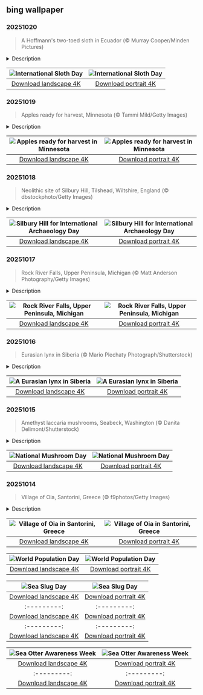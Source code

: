 ## bing wallpaper

### 20251020

> A Hoffmann's two-toed sloth in Ecuador (© Murray Cooper/Minden Pictures)

<details>
<summary>Description</summary>

> How good would it feel if you could just hang out and do absolutely nothing all day? That's exactly what sloths do, and today, we celebrate them. International Sloth Day honors these unhurried creatures and reminds us that life doesn't always need to be rushed. Sloths are tree-dwelling mammals native to Central and South America. Their deliberate movements conserve energy, avoid predators, and even allow algae to grow on their fur, creating green camouflage among the canopy. Hoffmann's two-toed sloth, pictured here, is a prime example of the slow-paced lifestyle typical of all sloths. It spends most of its time in the trees, occasionally descending to the ground to move to a new one.
> 
> Beyond their charm, sloths play a crucial role in tropical forests. Their presence signals a healthy ecosystem, and protecting their habitats benefits various other species, including frogs and birds. Yet these gentle creatures face growing threats due to rainforest degradation. Organizations like the Sloth Conservation Foundation are working tirelessly to develop initiatives to preserve their habitats, ensuring that future generations can continue to marvel at these slow-moving icons of nature.
> 
> 

</details>

| ![International Sloth Day](https://cn.bing.com/th?id=OHR.HoffmansSloth_EN-US3030106938_UHD.jpg&pid=hp&w=400&h=224&rs=1&c=4) | ![International Sloth Day](https://cn.bing.com/th?id=OHR.HoffmansSloth_EN-US3030106938_1080x1920.jpg&pid=hp&w=155&h=315&rs=1&c=4) |
|:---------:|:---------:|
| [Download landscape 4K](https://cn.bing.com/th?id=OHR.HoffmansSloth_EN-US3030106938_UHD.jpg) | [Download portrait 4K](https://cn.bing.com/th?id=OHR.HoffmansSloth_EN-US3030106938_1080x1920.jpg) |

### 20251019

> Apples ready for harvest, Minnesota (© Tammi Mild/Getty Images)

<details>
<summary>Description</summary>

> In Minnesota, autumn carries more than crimson leaves—it brings the crisp promise of apple season. From mid-August through late October, orchards across the state open their rows of Honeycrisp, Haralson, and dozens of other cultivars, each bred for flavor, resilience, and charm. Today's image captures that moment: branches heavy with ripe fruit, ready for harvest.
> 
> This land takes its apples seriously. The state apple, the Honeycrisp, now a world favorite, was born in the orchards of the University of Minnesota, where scientists have been cultivating apples for over a century. Throughout the fall, families flock to orchards not only for the fruit but also for hayrides, cider pressing, and the yearly ritual of choosing the perfect apple right from the tree.
> 
> Behind the simple joy lies rigorous cultivation science: here, apple breeding has shaped varieties tough enough for harsh winters and sweet enough to rival any grown elsewhere. There are more than 7,500 cultivars worldwide. Among them, Minnesota's contribution is distinctive—proof that innovation and tradition can flourish side by side, season after season.

</details>

| ![Apples ready for harvest in Minnesota](https://cn.bing.com/th?id=OHR.AppleHarvest_EN-US2977882687_UHD.jpg&pid=hp&w=400&h=224&rs=1&c=4) | ![Apples ready for harvest in Minnesota](https://cn.bing.com/th?id=OHR.AppleHarvest_EN-US2977882687_1080x1920.jpg&pid=hp&w=155&h=315&rs=1&c=4) |
|:---------:|:---------:|
| [Download landscape 4K](https://cn.bing.com/th?id=OHR.AppleHarvest_EN-US2977882687_UHD.jpg) | [Download portrait 4K](https://cn.bing.com/th?id=OHR.AppleHarvest_EN-US2977882687_1080x1920.jpg) |

### 20251018

> Neolithic site of Silbury Hill, Tilshead, Wiltshire, England (© dbstockphoto/Getty Images)

<details>
<summary>Description</summary>

> Each year, International Archaeology Day—observed on the third Saturday of October—invites us to literally look beneath the surface. Established in 2011 by the Archaeological Institute of America (AIA), it's celebrated worldwide through events, tours, and hands-on excavations.
> 
> Each year, International Archaeology Day—observed on the third Saturday of October—invites us to literally look beneath the surface. Established in 2011 by the Archaeological Institute of America, it's celebrated worldwide through events, tours, and hands-on excavations.
> 
> Was it a ceremonial site, a cosmic marker, a symbol of community? Its original purpose remains elusive, and for archaeology, the questions can be as valuable as the answers. Where written records fail, the land tells its story. Silbury Hill preserves these tales, reminding us why studying our past matters: it rewrites what we thought we knew, amplifies silenced voices, and shows us that history is never finished.

</details>

| ![Silbury Hill for International Archaeology Day](https://cn.bing.com/th?id=OHR.SilburyHill_EN-US2485144120_UHD.jpg&pid=hp&w=400&h=224&rs=1&c=4) | ![Silbury Hill for International Archaeology Day](https://cn.bing.com/th?id=OHR.SilburyHill_EN-US2485144120_1080x1920.jpg&pid=hp&w=155&h=315&rs=1&c=4) |
|:---------:|:---------:|
| [Download landscape 4K](https://cn.bing.com/th?id=OHR.SilburyHill_EN-US2485144120_UHD.jpg) | [Download portrait 4K](https://cn.bing.com/th?id=OHR.SilburyHill_EN-US2485144120_1080x1920.jpg) |

### 20251017

> Rock River Falls, Upper Peninsula, Michigan (© Matt Anderson Photography/Getty Images)

<details>
<summary>Description</summary>

> Nestled within Michigan's Rock River Canyon Wilderness, Rock River Falls emerges amid a landscape shaped by glaciers, dense woods, and layers of history. In the Upper Peninsula, humans have left their traces for millennia: Indigenous Algonquian-speaking peoples were followed by French and British explorers, and waves of Finnish, Swedish, and French-Canadian immigrants settled there during the 19th-century mining and logging booms. Today, this sparsely populated region hosts barely 3% of Michigan's residents, cradling its forests and waterfalls in near-natural serenity.
> 
> Reaching the falls requires a moderately challenging hike along winding paths lined with towering pines and maples, their shade cooling the ferns and wildflowers below. Red squirrels dart, white-tailed deer move silently, and the calls of loons and pileated woodpeckers echo through the Hiawatha National Forest. At the trail's end, the 18-foot waterfall spills into a clear pool, transformed by seasonal shifts: summer light flickers across the water, autumn sets the canopy ablaze, and winter drapes ice over rocks in glistening formations. At Rock River Falls, each visit offers a fresh sensory journey through the wild soul of northern Michigan.
> 
> 

</details>

| ![Rock River Falls, Upper Peninsula, Michigan](https://cn.bing.com/th?id=OHR.RockRiverFalls_EN-US2428797661_UHD.jpg&pid=hp&w=400&h=224&rs=1&c=4) | ![Rock River Falls, Upper Peninsula, Michigan](https://cn.bing.com/th?id=OHR.RockRiverFalls_EN-US2428797661_1080x1920.jpg&pid=hp&w=155&h=315&rs=1&c=4) |
|:---------:|:---------:|
| [Download landscape 4K](https://cn.bing.com/th?id=OHR.RockRiverFalls_EN-US2428797661_UHD.jpg) | [Download portrait 4K](https://cn.bing.com/th?id=OHR.RockRiverFalls_EN-US2428797661_1080x1920.jpg) |

### 20251016

> Eurasian lynx in Siberia (© Mario Plechaty Photograph/Shutterstock)

<details>
<summary>Description</summary>

> Think of a cat that can vanish into the forest without a sound—that's the Eurasian lynx. With its tufted ears and a piercing gaze, this feline is the largest of the four lynx species. Stretching up to 42 inches in length and standing as tall as 30 inches at the shoulder, the Eurasian lynx is built for power and precision. Its padded paws aren't just for sneaking; they act like snowshoes, spreading its weight so it can chase down prey in deep winter drifts. Mostly a nocturnal hunter, it spends its days tucked away in thickets or rocky dens, venturing out under the cover of darkness to stalk deer, hares, and squirrels.
> 
> The lynx lives a solitary life. Males and females carve out their own territories, marking them with scratches and scent—like secret notes left in the forest. Their elusive nature did not protect them from humans: during the 1970s and '80s, thousands of lynx pelts were exported from Russia and China, pushing populations toward dangerous lows. Though fur trade restrictions have eased the pressure, poaching, habitat loss, and shrinking prey numbers still pose threats today.
> 
> 

</details>

| ![A Eurasian lynx in Siberia](https://cn.bing.com/th?id=OHR.SiberianLynx_EN-US0696336220_UHD.jpg&pid=hp&w=400&h=224&rs=1&c=4) | ![A Eurasian lynx in Siberia](https://cn.bing.com/th?id=OHR.SiberianLynx_EN-US0696336220_1080x1920.jpg&pid=hp&w=155&h=315&rs=1&c=4) |
|:---------:|:---------:|
| [Download landscape 4K](https://cn.bing.com/th?id=OHR.SiberianLynx_EN-US0696336220_UHD.jpg) | [Download portrait 4K](https://cn.bing.com/th?id=OHR.SiberianLynx_EN-US0696336220_1080x1920.jpg) |

### 20251015

> Amethyst laccaria mushrooms, Seabeck, Washington (© Danita Delimont/Shutterstock)

<details>
<summary>Description</summary>

> Did you know there's a day just for mushrooms? Every October 15, National Mushroom Day invites us to discover their fascinating world. Take the amethyst laccaria, pictured here. Also known as the amethyst deceiver, its bright purple color is dazzling when young, but it fades with age and weathering, making it tricky to identify. Despite its delicate, ever-changing appearance, this jewel-toned fungus is edible and plays a vital role in the ecosystem.
> 
> Far more than pizza toppings or sautéed sides, these organisms are ecological powerhouses, essential for healthy forests. They break down dead matter, recycle nutrients, and support tree growth through underground networks called mycorrhizae. Some also help store carbon in the soil, playing a role in climate regulation. National Mushroom Day encourages curiosity. So, try a new mushroom recipe today, read about how they support our planet, or enjoy a foraging adventure. Just remember: Always harvest responsibly and never consume wild mushrooms without proper identification, as some can be poisonous.
> 
> 

</details>

| ![National Mushroom Day](https://cn.bing.com/th?id=OHR.AmethystLaccaria_EN-US0640413961_UHD.jpg&pid=hp&w=400&h=224&rs=1&c=4) | ![National Mushroom Day](https://cn.bing.com/th?id=OHR.AmethystLaccaria_EN-US0640413961_1080x1920.jpg&pid=hp&w=155&h=315&rs=1&c=4) |
|:---------:|:---------:|
| [Download landscape 4K](https://cn.bing.com/th?id=OHR.AmethystLaccaria_EN-US0640413961_UHD.jpg) | [Download portrait 4K](https://cn.bing.com/th?id=OHR.AmethystLaccaria_EN-US0640413961_1080x1920.jpg) |

### 20251014

> Village of Oia, Santorini, Greece (© f9photos/Getty Images)

<details>
<summary>Description</summary>

> Ever wondered what it's like to live on a movie set? Oia is about as close as it gets, part of Greece's Santorini archipelago. This village has appeared in films like 'The Sisterhood of the Traveling Pants' and 'Tomb Raider,' thanks to its Cycladic houses—cube-shaped homes with flat roofs—and cliffside views that feel almost unreal. Its unique architecture has roots in the late 19th century. Sailors and merchants carved houses right into the volcanic cliffs—cool in summer and warm in winter. The white-and-blue theme is also more than just for show: houses were painted with lime wash so rainwater would run off and be collected. Today, visitors wander its cobbled lanes, explore the Naval Maritime Museum, or climb to the ruins of Agios Nikolaos Castle for unforgettable sunsets.
> 
> Nicknamed the 'Eagle's Nest,' Oia overlooks the volcanic islets of Palia and Nea Kameni, as well as Therasia, which was physically connected to Santorini before the Minoan eruption. And Santorini itself? Think of it as a crown of rock around the sea, a half-sunken caldera shaped by the eruption of 1600 BCE, one of the largest volcanic eruptions in human history.
> 
> 

</details>

| ![Village of Oia in Santorini, Greece](https://cn.bing.com/th?id=OHR.OiaSantorini_EN-US0585833457_UHD.jpg&pid=hp&w=400&h=224&rs=1&c=4) | ![Village of Oia in Santorini, Greece](https://cn.bing.com/th?id=OHR.OiaSantorini_EN-US0585833457_1080x1920.jpg&pid=hp&w=155&h=315&rs=1&c=4) |
|:---------:|:---------:|
| [Download landscape 4K](https://cn.bing.com/th?id=OHR.OiaSantorini_EN-US0585833457_UHD.jpg) | [Download portrait 4K](https://cn.bing.com/th?id=OHR.OiaSantorini_EN-US0585833457_1080x1920.jpg) | portrait 4K](https://cn.bing.com/th?id=OHR.MuleCanyon_EN-US0527899523_1080x1920.jpg) |d portrait 4K](https://cn.bing.com/th?id=OHR.SaranacLake_EN-US0445660450_1080x1920.jpg) |://cn.bing.com/th?id=OHR.WoodDuckHen_EN-US0382439406_UHD.jpg) | [Download portrait 4K](https://cn.bing.com/th?id=OHR.WoodDuckHen_EN-US0382439406_1080x1920.jpg) |6537355_UHD.jpg) | [Download portrait 4K](https://cn.bing.com/th?id=OHR.HoutenHouses_EN-US8966537355_1080x1920.jpg) |com/th?id=OHR.ToucanForest_EN-US8319635845_1080x1920.jpg) |ing to ensure future generations can thrive on a planet with finite resources.
> 
> 

</details>

| ![World Population Day](https://cn.bing.com/th?id=OHR.TokyoSunrise_EN-US4269783992_UHD.jpg&pid=hp&w=400&h=224&rs=1&c=4) | ![World Population Day](https://cn.bing.com/th?id=OHR.TokyoSunrise_EN-US4269783992_1080x1920.jpg&pid=hp&w=155&h=315&rs=1&c=4) |
|:---------:|:---------:|
| [Download landscape 4K](https://cn.bing.com/th?id=OHR.TokyoSunrise_EN-US4269783992_UHD.jpg) | [Download portrait 4K](https://cn.bing.com/th?id=OHR.TokyoSunrise_EN-US4269783992_1080x1920.jpg) |56_1080x1920.jpg) |R.CuteChameleon_EN-US6483346105_1080x1920.jpg) |30_UHD.jpg) | [Download portrait 4K](https://cn.bing.com/th?id=OHR.SealRiver_EN-US6267835630_1080x1920.jpg) |e a more fitting name. Someone call Terry.
> 
> 

</details>

| ![Sea Slug Day](https://cn.bing.com/th?id=OHR.SeaAngel_EN-US5531672696_UHD.jpg&pid=hp&w=400&h=224&rs=1&c=4) | ![Sea Slug Day](https://cn.bing.com/th?id=OHR.SeaAngel_EN-US5531672696_1080x1920.jpg&pid=hp&w=155&h=315&rs=1&c=4) |
|:---------:|:---------:|
| [Download landscape 4K](https://cn.bing.com/th?id=OHR.SeaAngel_EN-US5531672696_UHD.jpg) | [Download portrait 4K](https://cn.bing.com/th?id=OHR.SeaAngel_EN-US5531672696_1080x1920.jpg) |OHR.DarkSkyAcadia_EN-US6966527964_1080x1920.jpg) |.bing.com/th?id=OHR.GoldenJellyfish_EN-US6743816471_1080x1920.jpg&pid=hp&w=155&h=315&rs=1&c=4) |
|:---------:|:---------:|
| [Download landscape 4K](https://cn.bing.com/th?id=OHR.GoldenJellyfish_EN-US6743816471_UHD.jpg) | [Download portrait 4K](https://cn.bing.com/th?id=OHR.GoldenJellyfish_EN-US6743816471_1080x1920.jpg) |ng.com/th?id=OHR.LastDollarRoad_EN-US7923638318_UHD.jpg&pid=hp&w=400&h=224&rs=1&c=4) | ![First day of autumn](https://cn.bing.com/th?id=OHR.LastDollarRoad_EN-US7923638318_1080x1920.jpg&pid=hp&w=155&h=315&rs=1&c=4) |
|:---------:|:---------:|
| [Download landscape 4K](https://cn.bing.com/th?id=OHR.LastDollarRoad_EN-US7923638318_UHD.jpg) | [Download portrait 4K](https://cn.bing.com/th?id=OHR.LastDollarRoad_EN-US7923638318_1080x1920.jpg) |ppers who hunted otters to near extinction before they were protected by law. Although sea otter populations have rebounded, they are still considered endangered. Otters live along the Pacific Coast of North America, from California up to Alaska. Although they can walk on land, they almost never find the need or desire to, even when it's nap time. When they're ready for a snooze, they'll raft up, wrap themselves in a strand of kelp to keep them from drifting away, and recline on the world's biggest waterbed.

</details>

| ![Sea Otter Awareness Week](https://cn.bing.com/th?id=OHR.SitkaOtters_EN-US7714053956_UHD.jpg&pid=hp&w=400&h=224&rs=1&c=4) | ![Sea Otter Awareness Week](https://cn.bing.com/th?id=OHR.SitkaOtters_EN-US7714053956_1080x1920.jpg&pid=hp&w=155&h=315&rs=1&c=4) |
|:---------:|:---------:|
| [Download landscape 4K](https://cn.bing.com/th?id=OHR.SitkaOtters_EN-US7714053956_UHD.jpg) | [Download portrait 4K](https://cn.bing.com/th?id=OHR.SitkaOtters_EN-US7714053956_1080x1920.jpg) |oo_EN-US7569665443_UHD.jpg&pid=hp&w=400&h=224&rs=1&c=4) | ![World Bamboo Day](https://cn.bing.com/th?id=OHR.ArashiyamaBamboo_EN-US7569665443_1080x1920.jpg&pid=hp&w=155&h=315&rs=1&c=4) |
|:---------:|:---------:|
| [Download landscape 4K](https://cn.bing.com/th?id=OHR.ArashiyamaBamboo_EN-US7569665443_UHD.jpg) | [Download portrait 4K](https://cn.bing.com/th?id=OHR.ArashiyamaBamboo_EN-US7569665443_1080x1920.jpg) |